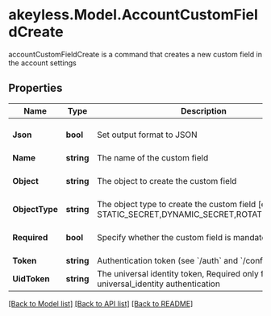 # akeyless.Model.AccountCustomFieldCreate
accountCustomFieldCreate is a command that creates a new custom field in the account settings

## Properties

Name | Type | Description | Notes
------------ | ------------- | ------------- | -------------
**Json** | **bool** | Set output format to JSON | [optional] [default to false]
**Name** | **string** | The name of the custom field | 
**Object** | **string** | The object to create the custom field | [default to "ITEM"]
**ObjectType** | **string** | The object type to create the custom field [e.g. STATIC_SECRET,DYNAMIC_SECRET,ROTATED_SECRET] | 
**Required** | **bool** | Specify whether the custom field is mandatory | [optional] [default to false]
**Token** | **string** | Authentication token (see &#x60;/auth&#x60; and &#x60;/configure&#x60;) | [optional] 
**UidToken** | **string** | The universal identity token, Required only for universal_identity authentication | [optional] 

[[Back to Model list]](../README.md#documentation-for-models) [[Back to API list]](../README.md#documentation-for-api-endpoints) [[Back to README]](../README.md)

